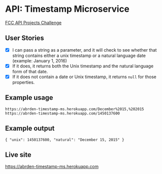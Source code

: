# API: Timestamp Microservice
[FCC API Projects Challenge](http://www.freecodecamp.com/challenges/timestamp-microservice)

## User Stories
- [x] I can pass a string as a parameter, and it will check to see whether that string contains either a unix timestamp or a natural language date (example: January 1, 2016)
- [x] If it does, it returns both the Unix timestamp and the natural language form of that date.
- [x] If it does not contain a date or Unix timestamp, it returns `null` for those properties.

## Example usage
`https://abrden-timestamp-ms.herokuapp.com/December%2015,%202015`<br>
`https://abrden-timestamp-ms.herokuapp.com/1450137600`

## Example output
`{ "unix": 1450137600, "natural": "December 15, 2015" }`

## Live site
<https://abrden-timestamp-ms.herokuapp.com>
